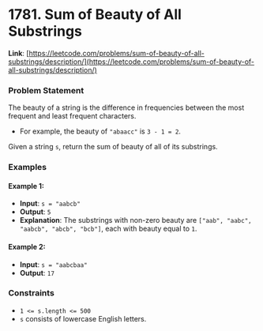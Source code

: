 # 1781. Sum of Beauty of All Substrings

**Link**: [https://leetcode.com/problems/sum-of-beauty-of-all-substrings/description/](https://leetcode.com/problems/sum-of-beauty-of-all-substrings/description/)

### Problem Statement

The beauty of a string is the difference in frequencies between the most frequent and least frequent characters.
- For example, the beauty of `"abaacc"` is `3 - 1 = 2`.

Given a string `s`, return the sum of beauty of all of its substrings.

### Examples

#### Example 1:
- **Input**: `s = "aabcb"`
- **Output**: `5`
- **Explanation**: The substrings with non-zero beauty are `["aab", "aabc", "aabcb", "abcb", "bcb"]`, each with beauty equal to `1`.

#### Example 2:
- **Input**: `s = "aabcbaa"`
- **Output**: `17`

### Constraints
- `1 <= s.length <= 500`
- `s` consists of lowercase English letters.
